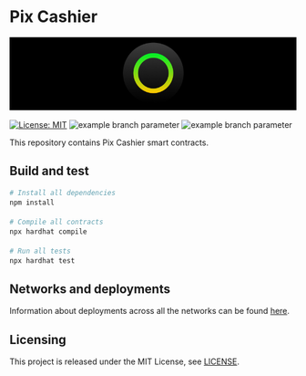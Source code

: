 # Pix Cashier

<p align="center">
  <img src="./docs/media/brlc-cover.png">
</p>

[![License: MIT](https://img.shields.io/badge/License-MIT-yellow.svg)](https://opensource.org/licenses/MIT)
![example branch parameter](https://github.com/cloudwalk/brlc-pix-cashier/actions/workflows/build.yml/badge.svg?branch=main)
![example branch parameter](https://github.com/cloudwalk/brlc-pix-cashier/actions/workflows/test.yml/badge.svg?branch=main)

This repository contains Pix Cashier smart contracts.</br>

## Build and test

```sh
# Install all dependencies
npm install

# Compile all contracts
npx hardhat compile

# Run all tests
npx hardhat test
```

## Networks and deployments

Information about deployments across all the networks can be found [here](./docs/deployed-contracts.json).

## Licensing

This project is released under the MIT License, see [LICENSE](./LICENSE).
